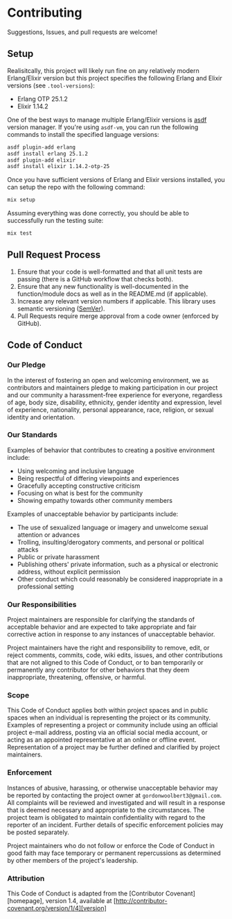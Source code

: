 # Contributing

Suggestions, Issues, and pull requests are welcome!

## Setup

Realisitcally, this project will likely run fine on any relatively modern Erlang/Elixir version but
this project specifies the following Erlang and Elixir versions (see `.tool-versions`):

* Erlang OTP 25.1.2
* Elixir 1.14.2

One of the best ways to manage multiple Erlang/Elixir versions is [asdf](https://github.com/asdf-vm/asdf)
version manager. If you're using `asdf-vm`, you can run the following commands to install the specified
language versions:

```bash
asdf plugin-add erlang
asdf install erlang 25.1.2
asdf plugin-add elixir
asdf install elixir 1.14.2-otp-25
```

Once you have sufficient versions of Erlang and Elixir versions installed, you can setup the repo with the
following command:

```bash
mix setup
```

Assuming everything was done correctly, you should be able to successfully run the testing suite:

```bash
mix test
```

## Pull Request Process

1. Ensure that your code is well-formatted and that all unit tests are passing (there is a GitHub workflow
   that checks both).
2. Ensure that any new functionality is well-documented in the function/module docs as well as in the
   README.md (if applicable).
3. Increase any relevant version numbers if applicable. This library uses semantic versioning
   ([SemVer](http://semver.org/)).
4. Pull Requests require merge approval from a code owner (enforced by GitHub).

## Code of Conduct

### Our Pledge

In the interest of fostering an open and welcoming environment, we as
contributors and maintainers pledge to making participation in our project and
our community a harassment-free experience for everyone, regardless of age, body
size, disability, ethnicity, gender identity and expression, level of experience,
nationality, personal appearance, race, religion, or sexual identity and
orientation.

### Our Standards

Examples of behavior that contributes to creating a positive environment
include:

* Using welcoming and inclusive language
* Being respectful of differing viewpoints and experiences
* Gracefully accepting constructive criticism
* Focusing on what is best for the community
* Showing empathy towards other community members

Examples of unacceptable behavior by participants include:

* The use of sexualized language or imagery and unwelcome sexual attention or
advances
* Trolling, insulting/derogatory comments, and personal or political attacks
* Public or private harassment
* Publishing others' private information, such as a physical or electronic
  address, without explicit permission
* Other conduct which could reasonably be considered inappropriate in a
  professional setting

### Our Responsibilities

Project maintainers are responsible for clarifying the standards of acceptable
behavior and are expected to take appropriate and fair corrective action in
response to any instances of unacceptable behavior.

Project maintainers have the right and responsibility to remove, edit, or
reject comments, commits, code, wiki edits, issues, and other contributions
that are not aligned to this Code of Conduct, or to ban temporarily or
permanently any contributor for other behaviors that they deem inappropriate,
threatening, offensive, or harmful.

### Scope

This Code of Conduct applies both within project spaces and in public spaces
when an individual is representing the project or its community. Examples of
representing a project or community include using an official project e-mail
address, posting via an official social media account, or acting as an appointed
representative at an online or offline event. Representation of a project may be
further defined and clarified by project maintainers.

### Enforcement

Instances of abusive, harassing, or otherwise unacceptable behavior may be
reported by contacting the project owner at `gordonwoolbert3@gmail.com`. All
complaints will be reviewed and investigated and will result in a response that
is deemed necessary and appropriate to the circumstances. The project team is
obligated to maintain confidentiality with regard to the reporter of an incident.
Further details of specific enforcement policies may be posted separately.

Project maintainers who do not follow or enforce the Code of Conduct in good
faith may face temporary or permanent repercussions as determined by other
members of the project's leadership.

### Attribution

This Code of Conduct is adapted from the [Contributor Covenant][homepage], version 1.4,
available at [http://contributor-covenant.org/version/1/4][version]
